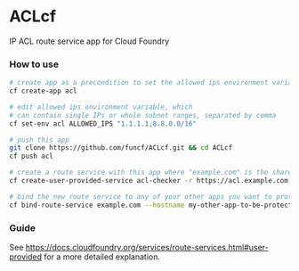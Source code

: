 # ACLcf
IP ACL route service app for Cloud Foundry

### How to use

```bash
# create app as a precondition to set the allowed ips environment variable
cf create-app acl

# edit allowed ips environment variable, which
# can contain single IPs or whole subnet ranges, separated by comma
cf set-env acl ALLOWED_IPS "1.1.1.1,8.8.0.0/16"

# push this app
git clone https://github.com/funcf/ACLcf.git && cd ACLcf
cf push acl

# create a route service with this app where "example.com" is the shared public CF domain
cf create-user-provided-service acl-checker -r https://acl.example.com

# bind the new route service to any of your other apps you want to protect
cf bind-route-service example.com --hostname my-other-app-to-be-protected acl-checker
```

### Guide 
See https://docs.cloudfoundry.org/services/route-services.html#user-provided for a more detailed explanation.
